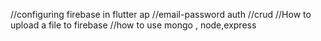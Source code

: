 //configuring firebase in flutter ap
//email-password auth
//crud
//How to upload a file to firebase
//how to use mongo , node,express